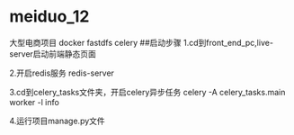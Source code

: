 # meiduo_12
大型电商项目 docker fastdfs celery
##启动步骤
1.cd到front_end_pc,live-server启动前端静态页面

2.开启redis服务 redis-server

3.cd到celery_tasks文件夹，开启celery异步任务
celery -A celery_tasks.main worker -l info

4.运行项目manage.py文件


